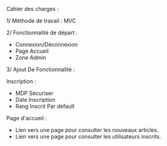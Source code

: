 Cahier des charges :

1/ Méthode de travail : MVC


2/ Fonctionnalité de départ :
- Connexion/Déconnexion
- Page Accueil
- Zone Admin


3/ Ajout De Fonctionnalité :

Inscription :
- MDP Sécuriser
- Date Inscription
- Rang Inscrit Par défault

Page d'accueil :
- Lien vers une page pour consulter les nouveaux articles.
- Lien vers une page pour consulter les utilisateurs inscrits.
